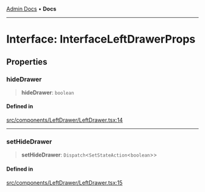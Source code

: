 [Admin Docs](/) • **Docs**

***

# Interface: InterfaceLeftDrawerProps

## Properties

### hideDrawer

> **hideDrawer**: `boolean`

#### Defined in

[src/components/LeftDrawer/LeftDrawer.tsx:14](https://github.com/PalisadoesFoundation/talawa-admin/blob/main/src/components/LeftDrawer/LeftDrawer.tsx#L14)

***

### setHideDrawer

> **setHideDrawer**: `Dispatch`\<`SetStateAction`\<`boolean`\>\>

#### Defined in

[src/components/LeftDrawer/LeftDrawer.tsx:15](https://github.com/PalisadoesFoundation/talawa-admin/blob/main/src/components/LeftDrawer/LeftDrawer.tsx#L15)
